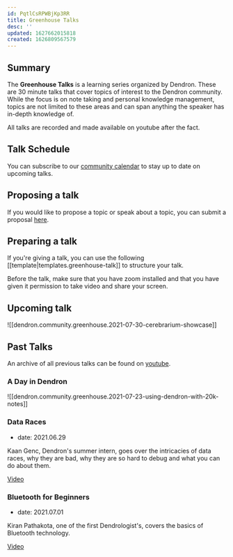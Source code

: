 ```yaml
---
id: PqtlCsRPWBjKp3RR
title: Greenhouse Talks
desc: ''
updated: 1627662015818
created: 1626809567579
---
```


## Summary

The **Greenhouse Talks** is a learning series organized by Dendron. These are 30 minute talks that cover topics of interest to the Dendron community.  While the focus is on note taking and personal knowledge management, topics are not limited to these areas and can span anything the speaker has in-depth knowledge of. 

All talks are recorded and made available on youtube after the fact.

## Talk Schedule

You can subscribe to our [community calendar](https://calendar.google.com/calendar/embed?src=0s84hkmgkb4p699ahgicq0j16o%40group.calendar.google.com&ctz=America%2FLos_Angeles) to stay up to date on upcoming talks. 

## Proposing a talk

If you would like to propose a topic or speak about a topic, you can submit a proposal [here](https://docs.google.com/forms/d/e/1FAIpQLSdf6wLGmjhox8JMwUZh4GbCwwfniuWwZE7cYp1pb_aj-lR1gw/viewform?usp=sf_link).

## Preparing a talk

If you're giving a talk, you can use the following [[template|templates.greenhouse-talk]] to structure your talk.

Before the talk, make sure that you have zoom installed and that you have given it permission to take video and share your screen. 

## Upcoming talk

![[dendron.community.greenhouse.2021-07-30-cerebrarium-showcase]]


## Past Talks

An archive of all previous talks can be found on [youtube](https://www.youtube.com/playlist?list=PLrXlRqY7c8J-lPtS82muQd4VD8pR7Vn4E).


### A Day in Dendron
![[dendron.community.greenhouse.2021-07-23-using-dendron-with-20k-notes]]

### Data Races
- date: 2021.06.29

Kaan Genc, Dendron's summer intern, goes over the intricacies of data races, why they are bad, why they are so hard to debug and what you can do about them. 

[Video](https://www.youtube.com/watch?v=iIuzWkSlZd8&list=PLrXlRqY7c8J-lPtS82muQd4VD8pR7Vn4E&index=3) 

### Bluetooth for Beginners
- date: 2021.07.01

Kiran Pathakota, one of the first Dendrologist's, covers the basics of Bluetooth technology. 

[Video](https://www.youtube.com/watch?v=gzJdYicUjUs&list=PLrXlRqY7c8J-lPtS82muQd4VD8pR7Vn4E&index=1)
